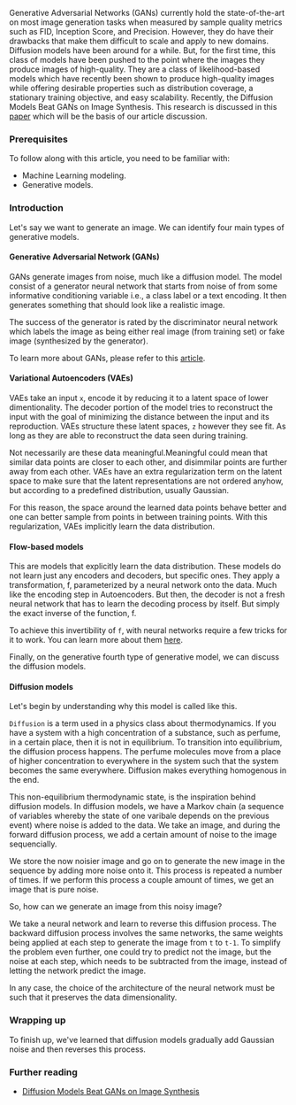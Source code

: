 Generative Adversarial Networks (GANs) currently hold the state-of-the-art on most image generation tasks when measured by sample quality metrics such as FID, Inception Score, and Precision. However, they do have their drawbacks that make them difficult to scale and apply to new domains.
Diffusion models have been around for a while. But, for the first time, this class of models have been pushed to the point where the images they produce images of high-quality. They are a class of likelihood-based models which have recently been shown to produce high-quality images while offering desirable properties such as distribution coverage, a stationary training objective, and easy scalability. Recently, the Diffusion Models Beat GANs on Image Synthesis. This research is discussed in this [paper](ttps://arxiv.org/abs/2105.05233) which will be the basis of our article discussion.

### Prerequisites
To follow along with this article, you need to be familiar with:
- Machine Learning modeling.
- Generative models.

### Introduction
Let's say we want to generate an image. We can identify four main types of generative models.

#### Generative Adversarial Network (GANs)
GANs generate images from noise, much like a diffusion model. The model consist of a generator neural network that starts from noise of from some informative conditioning variable i.e., a class label or a text encoding. It then generates something that should look like a realistic image. 

The success of the generator is rated by the discriminator neural network which labels the image as being either real image (from training set) or fake image (synthesized by the generator).

To learn more about GANs, please refer to this [article](/engineering-education/introduction-to-generative-adversarial-networks/).

#### Variational Autoencoders (VAEs)
VAEs take an input `x`, encode it by reducing it to a latent space of lower dimentionality. The decoder portion of the model tries to reconstruct the input with the goal of minimizing the distance between the input and its reproduction. VAEs structure these latent spaces, `z` however they see fit. As long as they are able to reconstruct the data seen during training. 

Not necessarily are these data meaningful.Meaningful could mean that similar data points are closer to each other, and disimmilar points are further away from each other. VAEs have an extra regularization term on the latent space to make sure that the latent representations are not ordered anyhow, but according to a predefined distribution, usually Gaussian. 

For this reason, the space around the learned data points behave better and one can better sample from points in between training points. With this regularization, VAEs implicitly learn the data distribution.

#### Flow-based models
This are models that explicitly learn the data distribution. These models do not learn just any encoders and decoders, but specific ones. They apply a transformation, f, parameterized by a neural network onto the data. Much like the encoding step in Autoencoders. But then, the decoder is not a fresh neural network that has to learn the decoding process by itself. But simply the exact inverse of the function, f.

To achieve this invertibility of `f`, with neural networks require a few tricks for it to work. You can learn more about them [here](https://lilianweng.github.io/posts/2018-10-13-flow-models/). 

Finally, on the generative fourth type of generative model, we can discuss the diffusion models.

#### Diffusion models
Let's begin by understanding why this model is called like this.

`Diffusion` is a term used in a physics class about thermodynamics. If you have a system with a high concentration of a substance, such as perfume, in a certain place, then it is not in equilibrium. To transition into equilibrium, the diffusion process happens. The perfume molecules move from a place of higher concentration to everywhere in the system such that the system becomes the same everywhere. Diffusion makes everything homogenous in the end.

This non-equilibrium thermodynamic state, is the inspiration behind diffusion models. In diffusion models, we have a Markov chain (a sequence of variables whereby the state of one varibale depends on the previous event) where noise is added to the data. We take an image, and during the forward diffusion process, we add a certain amount of noise to the image sequencially.

We store the now noisier image and go on to generate the new image in the sequence by adding more noise onto it. This process is repeated a number of times. If we perform this process a couple amount of times, we get an image that is pure noise.

So, how can we generate an image from this noisy image?

We take a neural network and learn to reverse this diffusion process. The backward diffusion process involves the same networks, the same weights being applied at each step to generate the image from `t` to `t-1`. To simplify the problem even further, one could try to predict not the image, but the noise at each step, which needs to be subtracted from the image, instead of letting the network predict the image.

In any case, the choice of the architecture of the neural network must be such that it preserves the data dimensionality.

### Wrapping up
To finish up, we've learned that diffusion models gradually add Gaussian noise and then reverses this process.

### Further reading
- [Diffusion Models Beat GANs on Image Synthesis](https://arxiv.org/abs/2105.05233)
